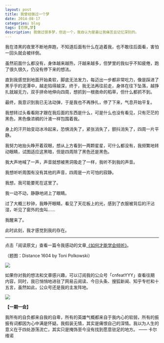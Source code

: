 ```yaml
---
layout: post
title: 我曾经做过一个梦
date: 2014-08-17
categories: blog
tags: [恐惧,梦]
description: 我做过很多梦，但这一个，我自认为是最让我痛苦且记忆深刻的。
---
```


我在漆黑的夜里不断地奔跑，不知道后面有什么在追着我，也不敢往后面看，害怕一回头就会被绊倒。

虽然前面什么都没有，身体越来越热，汗越来越多，但梦里的我似乎不知疲倦，跑了很久很久，仍没有停下来的想法。

直到我感觉到地面开始柔软，脚底无法发力，每迈出一步都非常吃力，像是踩进了黑乎乎的泥潭中，越走陷得越深，终于，我无法再往前走，身体在往下坠落，越挣扎就越无力，双手拼命地伸向四周，想抓到一根救命的稻草，但什么都抓不到。

最终，我意识到我已无法动弹，于是我也不再挣扎，停了下来，气息开始平复。

我想转过头看看刚才跟在我后面的东西是什么，可是什么也没有看见，只有茫茫的黑色，黑色像浓稠的汁液一样包围着我。

身上的汗开始变动冰冷起来，恐惧消失了，紧张消失了，颤抖消失了，四周一片平静。

我努力地抬头睁开着双眼，想从上方看到一两颗星星，可什么都没有，我频繁地转动眼睛，试图适应这黑暗，但是四周除了黑色还是黑色。

我大声地喊了一声，声音就想被黑洞吸走了一样，我听不到我的声音。

我想听听周围有没有其他的声音，四周是一片可怕的寂静。

我想，我可能要死在这里了。

我一动不动，静静地闭上了眼睛。

过了大概三秒钟，我睁开眼睛，看见了天花板上的光，感到了衣服被背后的汗沾湿，听见了窗外的虫叫……

我醒来了。

此时此刻，我才感觉到我的存在。


----

点击「阅读原文」查看一篇令我感动的文章[《如何才能学会倾听》](http://www.dennythecow.com/?p=523)。

（题图：Distance 1604 by Toni Polkowski）

![](http://cnfeat.qiniudn.com/mHDSX.png)

如果你对我的想法和文章感兴趣，可以订阅我的公众号「cnfeatYYY」查看往期内容，同时，我已悄悄地进驻了网易云阅读、今日头条、搜狐新闻、知乎专栏和十五言，虽然如此，公众号还是我的主发阵地。

![](http://cnfeat.qiniudn.com/signitrue-2014-07-11.png)


**【一期一会】**






我所有的自负都来自我的自卑，所有的英雄气概都来自于我内心的软弱，所有的振振有词都因为心中满是怀疑。我假装无情，其实是痛恨自己的深情。我以为人生的意义在于四处游荡流亡，其实只是掩饰至今没有找到愿意驻足的地方。 —— 卡尔维诺

